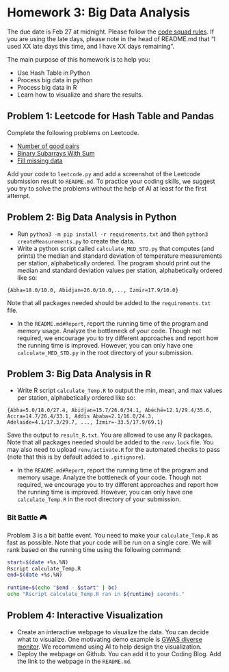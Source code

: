 # Homework 3: Big Data Analysis

The due date is Feb 27 at midnight. Please follow the [code squad rules](https://junwei-lu.github.io/bst236/chapter_syllabus/syllabus/#code-squad). If you are using the late days, please note in the head of README.md that “I used XX late days this time, and I have XX days remaining”. 

The main purpose of this homework is to help you:
- Use Hash Table in Python
- Process big data in python
- Process big data in R
- Learn how to visualize and share the results.

## Problem 1: Leetcode for Hash Table and Pandas

Complete the following problems on Leetcode. 
- [Number of good pairs](https://leetcode.com/problems/number-of-good-pairs/)
- [Binary Subarrays With Sum](https://leetcode.com/problems/binary-subarrays-with-sum/)
- [Fill missing data](https://leetcode.com/problems/fill-missing-data/)

Add your code to `leetcode.py` and add a screenshot of the Leetcode submission result to `README.md`. To practice your coding skills, we suggest you try to solve the problems without the help of AI at least for the first attempt.


## Problem 2: Big Data Analysis in Python


- Run `python3 -m pip install -r requirements.txt` and then `python3 createMeasurements.py` to create the data. 
- Write a python script called `calculate_MED_STD.py` that computes (and prints) the median and standard deviation of temperature measurements per station, alphabetically ordered. The program should print out the median and standard deviation values per station, alphabetically ordered like so:
```
{Abha=18.0/10.0, Abidjan=26.0/10.0,..., İzmir=17.9/10.0}
```
Note that all packages needed should be added to the `requirements.txt` file.
- In the `README.md#Report`, report the running time of the program and memory usage. Analyze the bottleneck of your code. Though not required, we encourage you to try different approaches and report how the running time is improved. However, you can only have one `calculate_MED_STD.py` in the root directory of your submission.

## Problem 3: Big Data Analysis in R

- Write R script `calculate_Temp.R` to output the min, mean, and max values per station, alphabetically ordered like so:
```
{Abha=5.0/18.0/27.4, Abidjan=15.7/26.0/34.1, Abéché=12.1/29.4/35.6, Accra=14.7/26.4/33.1, Addis Ababa=2.1/16.0/24.3, Adelaide=4.1/17.3/29.7, ..., İzmir=-33.5/17.9/69.1}
```
Save the output to `result_R.txt`.
You are allowed to use any R packages. Note that all packages needed should be added to the `renv.lock` file. You may also need to upload `renv/activate.R` for the automated checks to pass (note that this is by default added to `.gitignore`). 
- In the `README.md#Report`, report the running time of the program and memory usage. Analyze the bottleneck of your code. Though not required, we encourage you to try different approaches and report how the running time is improved. However, you can only have one `calculate_Temp.R` in the root directory of your submission.

### **Bit Battle** 🎮

Problem 3 is a bit battle event. You need to make your `calculate_Temp.R` as fast as possible. Note that your code will be run on a single core. We will rank based on the running time using the following command:
```bash
start=$(date +%s.%N)
Rscript calculate_Temp.R
end=$(date +%s.%N)
        
runtime=$(echo "$end - $start" | bc)
echo "Rscript calculate_Temp.R ran in ${runtime} seconds."
```


## Problem 4: Interactive Visualization

- Create an interactive webpage to visualize the data.  You can decide what to visualize. One motivating demo example is [GWAS diverse monitor](https://gwasdiversitymonitor.com/). We recommend using AI to help design the visualization. 
- Deploy the webpage on Github. You can add it to your Coding Blog. Add the link to the webpage in the `README.md`.
